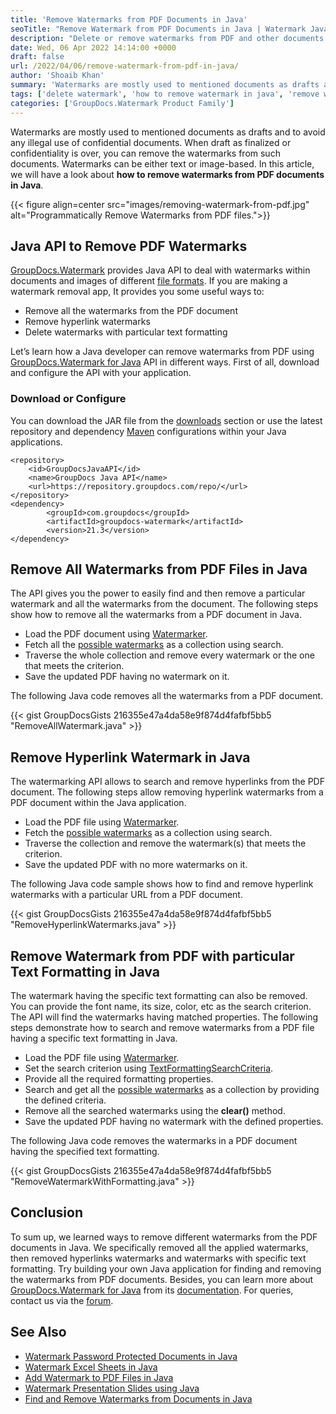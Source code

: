```yaml
---
title: 'Remove Watermarks from PDF Documents in Java'
seoTitle: "Remove Watermark from PDF Documents in Java | Watermark Java API"
description: "Delete or remove watermarks from PDF and other documents in Java. An overview for Java developers to create a watermark removing applications."
date: Wed, 06 Apr 2022 14:14:00 +0000
draft: false
url: /2022/04/06/remove-watermark-from-pdf-in-java/
author: 'Shoaib Khan'
summary: 'Watermarks are mostly used to mentioned documents as drafts and to avoid any illegal use of confidential documents. When draft as finalized or confidentiality is over, you can remove the watermarks from such documents. Watermarks can be either text or image-based. In this article, we will have a look about **how to remove watermarks from PDF documents in Java**.'
tags: ['delete watermark', 'how to remove watermark in java', 'remove watermark', 'remove watermark from pdf', 'Watermark Remover', 'watermark remover application']
categories: ['GroupDocs.Watermark Product Family']
---
```


Watermarks are mostly used to mentioned documents as drafts and to avoid any illegal use of confidential documents. When draft as finalized or confidentiality is over, you can remove the watermarks from such documents. Watermarks can be either text or image-based. In this article, we will have a look about **how to remove watermarks from PDF documents in Java**.

{{< figure align=center src="images/removing-watermark-from-pdf.jpg" alt="Programmatically Remove Watermarks from PDF files.">}}

## Java API to Remove PDF Watermarks

[GroupDocs.Watermark][1] provides Java API to deal with watermarks within documents and images of different [file formats][2]. If you are making a watermark removal app, It provides you some useful ways to:

- Remove all the watermarks from the PDF document
- Remove hyperlink watermarks
- Delete watermarks with particular text formatting

Let’s learn how a Java developer can remove watermarks from PDF using [GroupDocs.Watermark for Java][3] API in different ways. First of all, download and configure the API with your application.

### Download or Configure

You can download the JAR file from the [downloads][4] section or use the latest repository and dependency [Maven][5] configurations within your Java applications.

```
<repository>
	<id>GroupDocsJavaAPI</id>
	<name>GroupDocs Java API</name>
	<url>https://repository.groupdocs.com/repo/</url>
</repository>
<dependency>
        <groupId>com.groupdocs</groupId>
        <artifactId>groupdocs-watermark</artifactId>
        <version>21.3</version> 
</dependency>
```

## Remove All Watermarks from PDF Files in Java

The API gives you the power to easily find and then remove a particular watermark and all the watermarks from the document. The following steps show how to remove all the watermarks from a PDF document in Java.

- Load the PDF document using [Watermarker][6].
- Fetch all the [possible watermarks][7] as a collection using search.
- Traverse the whole collection and remove every watermark or the one that meets the criterion.
- Save the updated PDF having no watermark on it.

The following Java code removes all the watermarks from a PDF document.

{{< gist GroupDocsGists 216355e47a4da58e9f874d4fafbf5bb5 "RemoveAllWatermark.java" >}}

## Remove Hyperlink Watermark in Java

The watermarking API allows to search and remove hyperlinks from the PDF document. The following steps allow removing hyperlink watermarks from a PDF document within the Java application.

- Load the PDF file using [Watermarker][6].
- Fetch the [possible watermarks][7] as a collection using search.
- Traverse the collection and remove the watermark(s) that meets the criterion.
- Save the updated PDF with no more watermarks on it.

The following Java code sample shows how to find and remove hyperlink watermarks with a particular URL from a PDF document.

{{< gist GroupDocsGists 216355e47a4da58e9f874d4fafbf5bb5 "RemoveHyperlinkWatermarks.java" >}}

## Remove Watermark from PDF with particular Text Formatting in Java

The watermark having the specific text formatting can also be removed. You can provide the font name, its size, color, etc as the search criterion. The API will find the watermarks having matched properties. The following steps demonstrate how to search and remove watermarks from a PDF file having a specific text formatting in Java.

- Load the PDF file using [Watermarker][6].
- Set the search criterion using [TextFormattingSearchCriteria][8].
- Provide all the required formatting properties.
- Search and get all the [possible watermarks][7] as a collection by providing the defined criteria.
- Remove all the searched watermarks using the **clear()** method.
- Save the updated PDF having no watermark with the defined properties.

The following Java code removes the watermarks in a PDF document having the specified text formatting.

{{< gist GroupDocsGists 216355e47a4da58e9f874d4fafbf5bb5 "RemoveWatermarkWithFormatting.java" >}}

## Conclusion
To sum up, we learned ways to remove different watermarks from the PDF documents in Java. We specifically removed all the applied watermarks, then removed hyperlinks watermarks and watermarks with specific text formatting. Try building your own Java application for finding and removing the watermarks from PDF documents. Besides, you can learn more about [GroupDocs.Watermark for Java][3] from its [documentation][9]. For queries, contact us via the [forum][10].

## See Also

- [Watermark Password Protected Documents in Java][11]
- [Watermark Excel Sheets in Java][12]
- [Add Watermark to PDF Files in Java][13]
- [Watermark Presentation Slides using Java][14]
- [Find and Remove Watermarks from Documents in Java][15]

[1]: https://products.groupdocs.com/watermark
[2]: https://docs.groupdocs.com/conversion/java/supported-document-formats/
[3]: https://products.groupdocs.com/watermark/java/
[4]: https://downloads.groupdocs.com/watermark
[5]: https://repository.groupdocs.com/webapp/#/artifacts/browse/tree/General/repo/com/groupdocs
[6]: https://apireference.groupdocs.com/watermark/java/com.groupdocs.watermark/Watermarker
[7]: https://apireference.groupdocs.com/watermark/java/com.groupdocs.watermark.search/PossibleWatermarkCollection
[8]: https://apireference.groupdocs.com/watermark/java/com.groupdocs.watermark.search/TextFormattingSearchCriteria
[9]: https://docs.groupdocs.com/watermark/java/
[10]: https://forum.groupdocs.com/
[11]: https://blog.groupdocs.com/2021/11/26/watermark-password-protected-documents-in-java/
[12]: https://blog.groupdocs.com/2021/11/10/watermark-excel-sheets-in-java/
[13]: https://blog.groupdocs.com/2021/06/26/add-watermark-to-pdf-in-java/
[14]: https://blog.groupdocs.com/2021/06/09/watermark-presentation-slides-using-java/
[15]: https://blog.groupdocs.com/2020/11/30/find-and-remove-watermarks-from-documents-in-java/